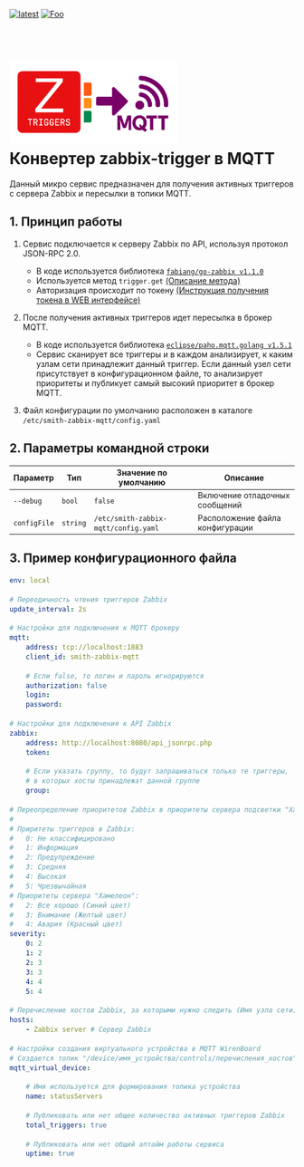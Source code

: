 [![latest](https://img.shields.io/github/v/release/SmithLEDs/smith-zabbix-mqtt.svg?color=brightgreen)](https://github.com/SmithLEDs/smith-zabbix-mqtt/releases/latest)
[![Foo](https://img.shields.io/badge/Telegram-2CA5E0?style=social&logo=telegram&color=blue)](https://t.me/SmithLEDs)

<h1 align="left">
  <br>
  <img height="150" src="logo.png">
  <br>
  <b>Конвертер zabbix-trigger в MQTT</b>
  <br>
</h1>


Данный микро сервис предназначен для получения активных триггеров с сервера Zabbix и пересылки в топики MQTT. 

## 1. Принцип работы

1. Сервис подключается к серверу Zabbix по API, используя протокол JSON-RPC 2.0.
    - В коде используется библиотека [`fabiang/go-zabbix v1.1.0`](https://github.com/fabiang/go-zabbix)
    - Используется метод `trigger.get` [(Описание метода)](https://www.zabbix.com/documentation/current/en/manual/api/reference/trigger/get)
    - Авторизация происходит по токену [(Инструкция получения токена в WEB интерфейсе)](https://www.zabbix.com/documentation/current/en/manual/web_interface/frontend_sections/users/api_tokens)

2. После получения активных триггеров идет пересылка в брокер MQTT.
    - В коде используется библиотека [`eclipse/paho.mqtt.golang v1.5.1`](https://github.com/eclipse-paho/paho.mqtt.golang)
    - Сервис сканирует все триггеры и в каждом анализирует, к каким узлам сети принадлежит данный триггер. Если данный узел сети присутствует в конфигурационном файле, то анализирует приоритеты и публикует самый высокий приоритет в брокер MQTT.

3. Файл конфигурации по умолчанию расположен в каталоге `/etc/smith-zabbix-mqtt/config.yaml`

## 2. Параметры командной строки

| Параметр     | Тип      | Значение по умолчанию                | Описание                        |
| ----------   | -------- | ------------------------------------ | ------------------------------- |
| `--debug`    | `bool`   | `false`                              | Включение отладочных сообщений  |
| `configFile` | `string` | `/etc/smith-zabbix-mqtt/config.yaml` | Расположение файла конфигурации |


## 3. Пример конфигурационного файла

```yaml
env: local

# Переодичность чтения триггеров Zabbix
update_interval: 2s

# Настройки для подключения к MQTT брокеру
mqtt:
    address: tcp://localhost:1883
    client_id: smith-zabbix-mqtt

    # Если false, то логин и пароль игнорируются
    authorization: false
    login: 
    password: 

# Настройки для подключения к API Zabbix
zabbix:
    address: http://localhost:8080/api_jsonrpc.php
    token: 

    # Если указать группу, то будут запрашиваться только те триггеры,
    # в которых хосты принадлежат данной группе
    group: 

# Переопределение приоритетов Zabbix в приоритеты сервера подсветки "Хамелеон"
#
# Приритеты триггеров в Zabbix:
#   0: Не классифицировано
#   1: Информация
#   2: Предупреждение
#   3: Средняя
#   4: Высокая
#   5: Чрезвычайная
# Приоритеты сервера "Хамелеон":
#   2: Все хорошо (Синий цвет)
#   3: Внимание (Желтый цвет)
#   4: Авария (Красный цвет)
severity:
    0: 2
    1: 2
    2: 3
    3: 3
    4: 4
    5: 4

# Перечисление хостов Zabbix, за которыми нужно следить (Имя узла сети)
hosts:
    - Zabbix server # Сервер Zabbix 

# Настройки создания виртуального устройства в MQTT WirenBoard
# Создается топик "/device/имя_устройства/controls/перечисления_хостов"
mqtt_virtual_device: 

    # Имя используется для формирования топика устройства
    name: statusServers

    # Публиковать или нет общее количество активных триггеров Zabbix
    total_triggers: true

    # Публиковать или нет общий аптайм работы сервиса
    uptime: true

```